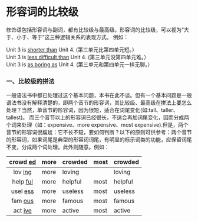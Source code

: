 # 形容词的比较级

修饰语包括形容词与副词，都有比较级与最高级。形容词的比较级，可以视为“大于、小于、等于”这三种逻辑关系的表现方式。 例如：  
>  
Unit 3 is <u>shorter than</u> Unit 4. (第三单元比第四单元短。）  
Unit 3 is <u>less difficult than</u> Unit 4. (第三单元没第四单元难。）  
Unit 3 is <u>as boring as</u> Unit 4. (第三单元和第四单元一样无聊。）  


### 一、比较级的拼法


一般语法书中都已处理过这个基本问题，本书在此不谈。但有一个基本问题是一般语法书没有解释清楚的，即两个音节的形容词，其比较级、最高级在拼法上要怎么处理？当然，单音节的形容词，因为很短，适合在词尾变化(如:tall、taller、tallest)。
而三个音节以上的形容词已经很长，不适合再加词尾变化，因而分成两个词来处理（如：expensive、more expensive、most expensive).但是，两个音节的形容词很尴尬：它不长不短，要如何判断？以下的原则可供参考：两个音节的形容词，如果词尾是典型的形容词词尾，有明显的标示词类的功能，应保留词尾不变，分成两个词处理。此外则随意。例如：  

|crowd <u>ed</u>  |more   |crowded   |most   | crowded  |
|:-:|---|---|---|---|
|lov <u>ing</u>   |more   |loving   |   |loving   |
| help <u>ful</u>  |more   |helpful   | most  |helpful   |
|usel <u>ess</u>   |more   |useless   |most   |useless   |
|fam <u>ous</u>   |more   |famous   |most   |famous   |
|act <u>ive</u>   |more   |active<u>   </em>|most   |active   |